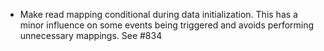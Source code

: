 - Make read mapping conditional during data initialization. This has a minor influence on some events being triggered and avoids performing unnecessary mappings. See #834
